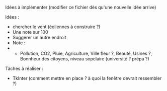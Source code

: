 Idées à implémenter (modifier ce fichier dès qu'une nouvelle idée arrive)

Idées :
- chercher le vent (éoliennes à construire ?)
- Une note sur 100
- Suggérer un autre endroit
- Note :
- - Pollution, CO2, Pluie, Agriculture, Ville fleur ?, Beauté, Usines ?, Bonnheur des citoyens, niveau sopclaire (université ? prépa ?)



Tâches à réaliser :
- TkInter (comment mettre en place ? à quoi la fenêtre devrait ressembler ?)

